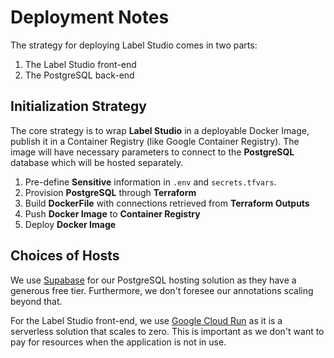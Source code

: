 # Deployment Notes

The strategy for deploying Label Studio comes in two parts:
1. The Label Studio front-end 
2. The PostgreSQL back-end

## Initialization Strategy

The core strategy is to wrap **Label Studio** in a 
deployable Docker Image, publish it in a Container Registry
(like Google Container Registry). The image will have
necessary parameters to connect to the **PostgreSQL** database
which will be hosted separately.

1. Pre-define **Sensitive** information in `.env` and `secrets.tfvars`. 
2. Provision **PostgreSQL** through **Terraform**
3. Build **DockerFile** with connections retrieved from **Terraform Outputs**
4. Push **Docker Image** to **Container Registry**
5. Deploy **Docker Image**

## Choices of Hosts

We use [Supabase](https://supabase.com/) for our
PostgreSQL hosting solution as they have a generous free tier.
Furthermore, we don't foresee our annotations scaling beyond that.

For the Label Studio front-end, we use [Google Cloud Run](https://cloud.google.com/run)
as it is a serverless solution that scales to zero. This is important
as we don't want to pay for resources when the application is not in use.

